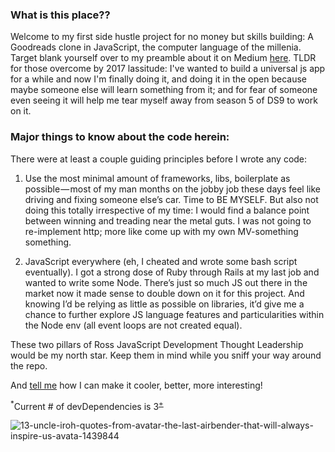 ### What is this place??

Welcome to my first side hustle project for no money but skills building: A Goodreads clone in JavaScript, the computer language of the millenia. Target blank yourself over to my preamble about it on Medium [here](https://medium.com/@internetross/my-first-side-hustle-project-for-no-money-but-skills-building-and-excuse-to-medium-a-goodreads-577244629208). TLDR for those overcome by 2017 lassitude: I've wanted to build a universal js app for a while and now I'm finally doing it, and doing it in the open because maybe someone else will learn something from it; and for fear of someone even seeing it will help me tear myself away from season 5 of DS9 to work on it. 

### Major things to know about the code herein: 

There were at least a couple guiding principles before I wrote any code:

1) Use the most minimal amount of frameworks, libs, boilerplate as possible — most of my man months on the jobby job these days feel like driving and fixing someone else’s car. Time to BE MYSELF. But also not doing this totally irrespective of my time: I would find a balance point between winning and treading near the metal guts. I was not going to re-implement http; more like come up with my own MV-something something.

2) JavaScript everywhere (eh, I cheated and wrote some bash script eventually). I got a strong dose of Ruby through Rails at my last job and wanted to write some Node. There’s just so much JS out there in the market now it made sense to double down on it for this project. And knowing I’d be relying as little as possible on libraries, it’d give me a chance to further explore JS language features and particularities within the Node env (all event loops are not created equal).

These two pillars of Ross JavaScript Development Thought Leadership would be my north star. Keep them in mind while you sniff your way around the repo.

And [tell me](https://www.twitter.com/internetross) how I can make it cooler, better, more interesting!

<sup>*</sup>Current # of devDependencies is 3<sup>[+](https://github.com/rosschapman/if-ross-wrote-javascript/tree/master/bin/dep_track.sh)</sup>

![13-uncle-iroh-quotes-from-avatar-the-last-airbender-that-will-always-inspire-us-avata-1439844](https://user-images.githubusercontent.com/5185/33496602-ad1baba6-d67f-11e7-8a62-0c20bafc2f7a.jpg)
